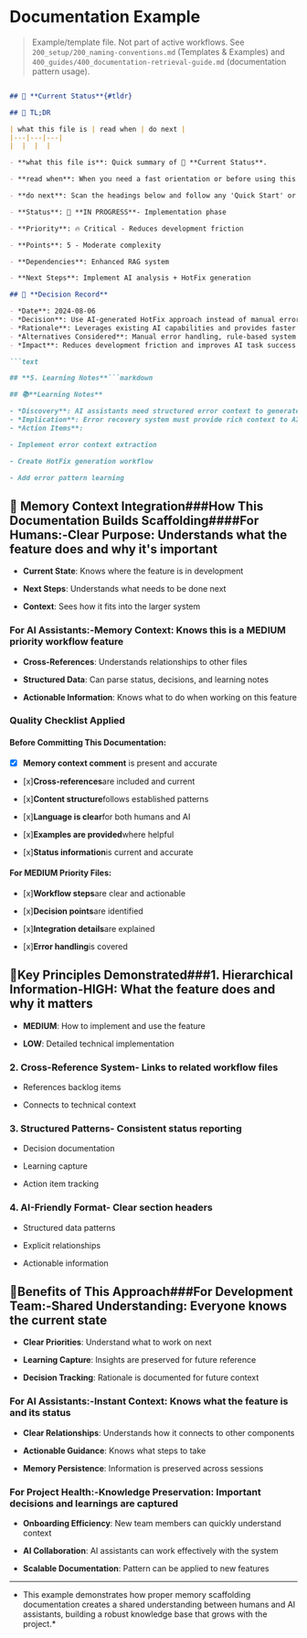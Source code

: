 

<!-- ANCHOR_KEY: documentation-example -->
<!-- ANCHOR_PRIORITY: 10 -->
<!-- ROLE_PINS: ["coder", "implementer"] -->

# Documentation Example

> Example/template file. Not part of active workflows. See `200_setup/200_naming-conventions.md` (Templates & Examples)
and
`400_guides/400_documentation-retrieval-guide.md` (documentation pattern usage).

```markdown

## 🎯 **Current Status**{#tldr}

## 🔎 TL;DR

| what this file is | read when | do next |
|---|---|---|
|  |  |  |

- **what this file is**: Quick summary of 🎯 **Current Status**.

- **read when**: When you need a fast orientation or before using this file in a workflow.

- **do next**: Scan the headings below and follow any 'Quick Start' or 'Usage' sections.

- **Status**: 🔄 **IN PROGRESS**- Implementation phase

- **Priority**: 🔥 Critical - Reduces development friction

- **Points**: 5 - Moderate complexity

- **Dependencies**: Enhanced RAG system

- **Next Steps**: Implement AI analysis + HotFix generation

## 🤔 **Decision Record**

- *Date**: 2024-08-06
- *Decision**: Use AI-generated HotFix approach instead of manual error handling
- *Rationale**: Leverages existing AI capabilities and provides faster resolution
- *Alternatives Considered**: Manual error handling, rule-based system
- *Impact**: Reduces development friction and improves AI task success rate

```text

## **5. Learning Notes**```markdown

## 📚**Learning Notes**

- *Discovery**: AI assistants need structured error context to generate effective fixes
- *Implication**: Error recovery system must provide rich context to AI models
- *Action Items**:

- Implement error context extraction

- Create HotFix generation workflow

- Add error pattern learning

```

## 🔄 **Memory Context Integration**###**How This Documentation Builds Scaffolding**####**For Humans:**-**Clear Purpose**: Understands what the feature does and why it's important

- **Current State**: Knows where the feature is in development

- **Next Steps**: Understands what needs to be done next

- **Context**: Sees how it fits into the larger system

### **For AI Assistants:**-**Memory Context**: Knows this is a MEDIUM priority workflow feature

- **Cross-References**: Understands relationships to other files

- **Structured Data**: Can parse status, decisions, and learning notes

- **Actionable Information**: Knows what to do when working on this feature

### **Quality Checklist Applied**

#### **Before Committing This Documentation:**

- [x] **Memory context comment** is present and accurate

- [x]**Cross-references**are included and current

- [x]**Content structure**follows established patterns

- [x]**Language is clear**for both humans and AI

- [x]**Examples are provided**where helpful

- [x]**Status information**is current and accurate

#### **For MEDIUM Priority Files:**

- [x]**Workflow steps**are clear and actionable

- [x]**Decision points**are identified

- [x]**Integration details**are explained

- [x]**Error handling**is covered

## 🎯**Key Principles Demonstrated**###**1. Hierarchical Information**-**HIGH**: What the feature does and why it matters

- **MEDIUM**: How to implement and use the feature

- **LOW**: Detailed technical implementation

### **2. Cross-Reference System**- Links to related workflow files

- References backlog items

- Connects to technical context

### **3. Structured Patterns**- Consistent status reporting

- Decision documentation

- Learning capture

- Action item tracking

### **4. AI-Friendly Format**- Clear section headers

- Structured data patterns

- Explicit relationships

- Actionable information

## 🚀**Benefits of This Approach**###**For Development Team:**-**Shared Understanding**: Everyone knows the current state

- **Clear Priorities**: Understand what to work on next

- **Learning Capture**: Insights are preserved for future reference

- **Decision Tracking**: Rationale is documented for future context

### **For AI Assistants:**-**Instant Context**: Knows what the feature is and its status

- **Clear Relationships**: Understands how it connects to other components

- **Actionable Guidance**: Knows what steps to take

- **Memory Persistence**: Information is preserved across sessions

### **For Project Health:**-**Knowledge Preservation**: Important decisions and learnings are captured

- **Onboarding Efficiency**: New team members can quickly understand context

- **AI Collaboration**: AI assistants can work effectively with the system

- **Scalable Documentation**: Pattern can be applied to new features

- --

- This example demonstrates how proper memory scaffolding documentation creates a shared understanding between humans and
AI assistants, building a robust knowledge base that grows with the project.*
